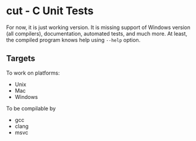# cut - C Unit Tests

For now, it is just working version. It is missing support of Windows version (all compilers), documentation, automated tests, and much more. At least, the compiled program knows help using `--help` option.


## Targets

To work on platforms:

 * Unix
 * Mac
 * Windows

 To be compilable by

  * gcc
  * clang
  * msvc







